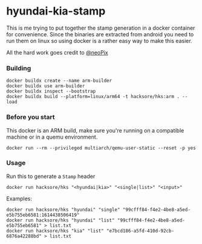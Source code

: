 # hyundai-kia-stamp

This is me trying to put together the stamp generation in a docker container for convenience. Since the binaries are extracted from android you need to run them on linux so using docker is a rather easy way to make this easier.

All the hard work goes credit to [@neoPix](https://github.com/neoPix)

### Building

```
docker buildx create --name arm-builder
docker buildx use arm-builder
docker buildx inspect --bootstrap
docker buildx build --platform=linux/arm64 -t hacksore/hks:arm . --load
```

### Before you start

This docker is an ARM build, make sure you're running on a compatible machine or in a quemu environment.

```
docker run --rm --privileged multiarch/qemu-user-static --reset -p yes
```

### Usage

Run this to generate a `Stamp` header

```
docker run hacksore/hks "<hyundai|kia>" "<single|list>" "<input>"
```

Examples:

```
docker run hacksore/hks "hyundai" "single" "99cfff84-f4e2-4be8-a5ed-e5b755eb6581:1614438506419"
docker run hacksore/hks "hyundai" "list" "99cfff84-f4e2-4be8-a5ed-e5b755eb6581" > list.txt
docker run hacksore/hks "kia" "list" "e7bcd186-a5fd-410d-92cb-6876a42288bd" > list.txt
```